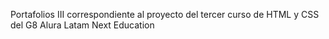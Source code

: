 Portafolios III correspondiente al proyecto del tercer curso de HTML y CSS del G8 Alura Latam Next Education
